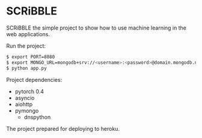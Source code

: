 # SCRiBBLE

SCRiBBLE the simple project to show how to use machine learning in the web applications.

Run the project:
```bash
$ export PORT=8080
$ export MONGO_URL=mongodb+srv://<username>:<password>@domain.mongodb.net/<database>?retryWrites=true
$ python app.py
```

Project dependencies:
* pytorch 0.4
* asyncio
* aiohttp
* pymongo
    * dnspython

The project prepared for deploying to heroku.

